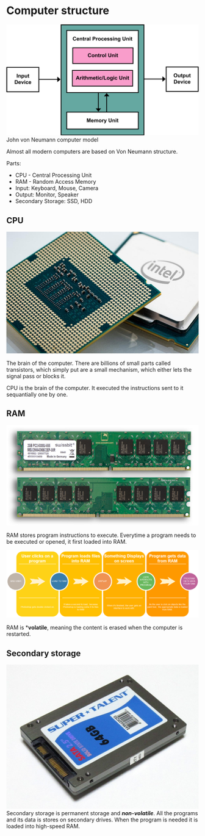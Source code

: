 # Computer structure

![Computer structure](./img/structure.png)
John von Neumann computer model

Almost all modern computers are based on Von Neumann structure.

Parts:
 - CPU - Central Processing Unit
 - RAM - Random Access Memory
 - Input: Keyboard, Mouse, Camera
 - Output: Monitor, Speaker
 - Secondary Storage: SSD, HDD

## CPU
![CPU](./img/cpu.jpg)

The brain of the computer. There are billions of small parts called transistors, which simply put are a small mechanism, which either lets the signal pass or blocks it.

CPU is the brain of the computer. It executed the instructions sent to it sequantially one by one.

## RAM
![RAM](./img/ram.jpg)

RAM stores program instructions to execute. Everytime a program needs to be executed or opened, it first loaded into RAM. 

![Flow](./img/flow.png)

RAM is ***volatile**, meaning the content is erased when the computer is restarted.

## Secondary storage
![SSD](./img/ssd.jpg)
Secondary storage is permanent storage and ***non-volatile***. All the programs and its data is stores on secondary drives. When the program is needed it is loaded into high-speed RAM.
